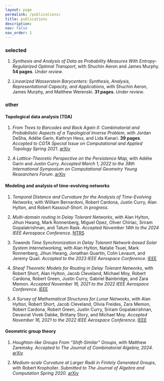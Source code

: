 ```yaml
---
layout: page
permalink: /publications/
title: publications
description: 
nav: false
nav_order: 1
---
```


<!-- Plain text with hyperlinks for publications -->

### selected

1. _Synthesis and Analysis of Data as Probability Measures With Entropy-Regularized Optimal Transport_, with Shuchin Aeron and James Murphy. **54 pages**. _Under review_.

2. _Linearized Wasserstein Barycenters: Synthesis, Analysis, Representational Capacity, and Applications_, with Shuchin Aeron, James Murphy, and Matthew Werenski. **31 pages**. _Under review_.

### other

#### Topological data analysis (TDA)

1. _From Trees to Barcodes and Back Again II: Combinatorial and Probabilistic Aspects of a Topological Inverse Problem_, with Jordan DeSha, Adélie Garin, Kathryn Hess, and Lida Kanari. **39 pages**. _Accepted to CGTA Special Issue on Computational and Applied Topology Spring 2021_. [arXiv](https://arxiv.org/abs/2107.11212)


2. _A Lattice-Theoretic Perspective on the Persistence Map_, with Adélie Garin and Justin Curry. _Accepted March 1, 2022 to the 38th International Symposium on Computational Geometry Young Researchers Forum_. [arXiv](https://arxiv.org/abs/2203.00643)


#### Modeling and analysis of time-evolving networks

1. _Temporal Distance and Curvature for the Analysis of Time-Evolving Networks_, with William Bernardoni, Robert Cardona, Justin Curry, Alan Hylton, and Robert Kassouf-Short. _In progress_.

2. _Multi-domain routing in Delay Tolerant Networks_, with Alan Hylton, Jihun Hwang, Mark Ronnenberg, Miguel Opez, Oliver Chiriac, Sriram Gopalakrishnan, and Tatum Rask. _Accepted November 14th to the 2024 IEEE Aerospace Conference_. [NTRS](https://ntrs.nasa.gov/citations/20240000640)

3. _Towards Time Synchronization in Delay Tolerant Network-based Solar System Internetworking_, with Alan Hylton, Natalie Tsuei, Mark Ronnenberg, Jihun Hwang, Jonathan Quartin, Colin Levaunt, and Jeremy Quail. _Accepted to the 2023 IEEE Aerospace Conference_. [IEEE](https://ieeexplore.ieee.org/document/10115764)

5. _Sheaf Theoretic Models for Routing in Delay Tolerant Networks_, with Robert Short, Alan Hylton, Jacob Cleveland, Michael Moy, Robert Cardona, Robert Green, Justin Curry, Gabriel Bainbridge, and Zara Memon. _Accepted November 16, 2021 to the 2022 IEEE Aerospace Conference_. [IEEE](https://ieeexplore.ieee.org/document/9843504)

6. _A Survey of Mathematical Structures for Lunar Networks_, with Alan Hylton, Robert Short, Jacob Cleveland, Olivia Freides, Zara Memon, Robert Cardona, Robert Green, Justin Curry, Sriram Gopalakrishnan, Devavrat Vivek Dabke, Brittany Story, and Michael Moy. _Accepted November 16, 2021 to the 2022 IEEE Aerospace Conference_. [IEEE](https://ieeexplore.ieee.org/document/9843305)

#### Geometric group theory

1. _Houghton-like Groups From “Shift-Similar” Groups_, with Matthew Zaremsky. _Accepted to The Journal of Combinatorial Algebra, 2024_. [arXiv](https://arxiv.org/abs/2202.00822)

2. _Medium-scale Curvature at Larger Radii in Finitely Generated Groups_, with Robert Kropholler. _Submitted to The Journal of Algebra and Computation Spring 2020_. [arXiv](https://arxiv.org/abs/2004.10801)
